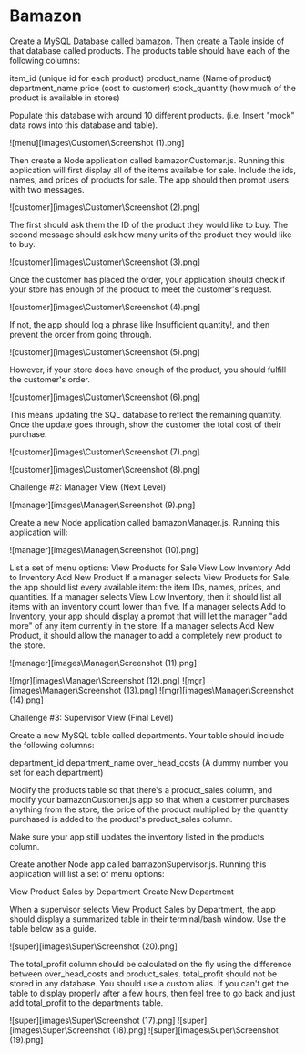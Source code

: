 # Bamazon

Create a MySQL Database called bamazon.
Then create a Table inside of that database called products.
The products table should have each of the following columns:



item_id (unique id for each product)
product_name (Name of product)
department_name
price (cost to customer)
stock_quantity (how much of the product is available in stores)



Populate this database with around 10 different products. (i.e. Insert "mock" data rows into this database and table).

![menu][images\Customer\Screenshot (1).png]

Then create a Node application called bamazonCustomer.js. Running this application will first display all of the items available for sale. Include the ids, names, and prices of products for sale.
The app should then prompt users with two messages.

![customer][images\Customer\Screenshot (2).png]

The first should ask them the ID of the product they would like to buy.
The second message should ask how many units of the product they would like to buy.

![customer][images\Customer\Screenshot (3).png]

Once the customer has placed the order, your application should check if your store has enough of the product to meet the customer's request.

![customer][images\Customer\Screenshot (4).png]

If not, the app should log a phrase like Insufficient quantity!, and then prevent the order from going through.

![customer][images\Customer\Screenshot (5).png]

However, if your store does have enough of the product, you should fulfill the customer's order.

![customer][images\Customer\Screenshot (6).png]

This means updating the SQL database to reflect the remaining quantity.
Once the update goes through, show the customer the total cost of their purchase.

![customer][images\Customer\Screenshot (7).png]

![customer][images\Customer\Screenshot (8).png]


Challenge #2: Manager View (Next Level)

![manager][images\Manager\Screenshot (9).png]

Create a new Node application called bamazonManager.js. Running this application will:

![manager][images\Manager\Screenshot (10).png]

List a set of menu options:
View Products for Sale
View Low Inventory
Add to Inventory
Add New Product
If a manager selects View Products for Sale, the app should list every available item: the item IDs, names, prices, and quantities.
If a manager selects View Low Inventory, then it should list all items with an inventory count lower than five.
If a manager selects Add to Inventory, your app should display a prompt that will let the manager "add more" of any item currently in the store.
If a manager selects Add New Product, it should allow the manager to add a completely new product to the store.

![manager][images\Manager\Screenshot (11).png]

![mgr][images\Manager\Screenshot (12).png]
![mgr][images\Manager\Screenshot (13).png]
![mgr][images\Manager\Screenshot (14).png]

Challenge #3: Supervisor View (Final Level)

Create a new MySQL table called departments. Your table should include the following columns:

department_id
department_name
over_head_costs (A dummy number you set for each department)

Modify the products table so that there's a product_sales column, and modify your bamazonCustomer.js app so that when a customer purchases anything from the store, the price of the product multiplied by the quantity purchased is added to the product's product_sales column.

Make sure your app still updates the inventory listed in the products column.

Create another Node app called bamazonSupervisor.js. Running this application will list a set of menu options:

View Product Sales by Department
Create New Department

When a supervisor selects View Product Sales by Department, the app should display a summarized table in their terminal/bash window. Use the table below as a guide.

![super][images\Super\Screenshot (20).png]

The total_profit column should be calculated on the fly using the difference between over_head_costs and product_sales. total_profit should not be stored in any database. You should use a custom alias.
If you can't get the table to display properly after a few hours, then feel free to go back and just add total_profit to the departments table.

![super][images\Super\Screenshot (17).png]
![super][images\Super\Screenshot (18).png]
![super][images\Super\Screenshot (19).png]
